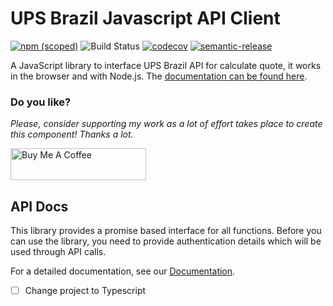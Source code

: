 # UPS Brazil Javascript API Client

[![npm (scoped)](https://img.shields.io/npm/v/jonyw4/ups-brazil-js.svg)](https://www.npmjs.com/package/jonyw4/ups-brazil-js)
![Build Status](https://github.com/jonyw4/ups-brazil-js/workflows/Test,%20build%20and%20deploy/badge.svg)
[![codecov](https://codecov.io/gh/jonyw4/ups-brazil-js/branch/master/graph/badge.svg)](https://codecov.io/gh/jonyw4/ups-brazil-js)
[![semantic-release](https://img.shields.io/badge/%20%20%F0%9F%93%A6%F0%9F%9A%80-semantic--release-e10079.svg)](https://github.com/semantic-release/semantic-release)

A JavaScript library to interface UPS Brazil API for calculate quote, it works in the browser and with Node.js. The [documentation can be found here](https://jonyw4.github.io/ups-brazil-js/).

### Do you like?
*Please, consider supporting my work as a lot of effort takes place to create this component! Thanks a lot.*

<a href="https://www.buymeacoffee.com/jonycelio" target="_blank"><img src="https://cdn.buymeacoffee.com/buttons/default-yellow.png" alt="Buy Me A Coffee" style="height: 51px !important;width: 217px !important;" ></a>

## API Docs

This library provides a promise based interface for all functions. Before you
can use the library, you need to provide authentication details which will be
used through API calls.

For a detailed documentation, see our [Documentation](https://jonyw4.github.io/ups-brazil-js/).

- [ ] Change project to Typescript